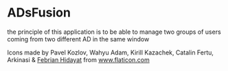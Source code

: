 # ADsFusion
 
the principle of this application is to be able to manage two groups of users coming from two different AD in the same window






Icons made by Pavel Kozlov, Wahyu Adam, Kirill Kazachek, Catalin Fertu, Arkinasi & <a href="https://www.flaticon.com/fr/auteurs/febrian-hidayat">Febrian Hidayat</a> from www.flaticon.com
